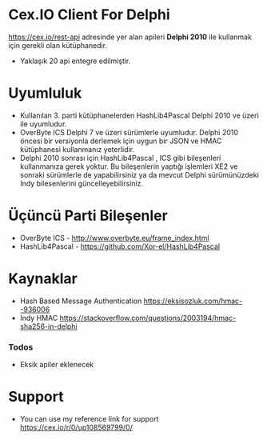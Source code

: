 # Cex.IO Client For Delphi

https://cex.io/rest-api adresinde yer alan apileri **Delphi 2010** ile kullanmak için gerekli olan kütüphanedir.

  - Yaklaşık 20 api entegre edilmiştir.
  # Uyumluluk

  - Kullanılan 3. parti kütüphanelerden HashLib4Pascal Delphi 2010 ve üzeri ile uyumludur.
  - OverByte ICS Delphi 7 ve üzeri sürümlerle uyumludur. Delphi 2010 öncesi bir versiyonla derlemek için uygun bir JSON ve HMAC kütüphanesi kullanmanız yeterlidir.
  - Delphi 2010 sonrası için HashLib4Pascal , ICS gibi bileşenleri kullanmanıza gerek yoktur. Bu bileşenlerin yaptığı işlemleri XE2 ve sonraki sürümlerle de yapabilirsiniz ya da mevcut Delphi sürümünüzdeki Indy bilesenlerini güncelleyebilirsiniz.

# Üçüncü Parti Bileşenler
  - OverByte ICS - http://www.overbyte.eu/frame_index.html
  - HashLib4Pascal - https://github.com/Xor-el/HashLib4Pascal

# Kaynaklar

- Hash Based Message Authentication https://eksisozluk.com/hmac--936006
- Indy HMAC https://stackoverflow.com/questions/2003194/hmac-sha256-in-delphi
  
### Todos

 - Eksik apiler eklenecek
 
 # Support

- You can use my reference link for support https://cex.io/r/0/up108569799/0/
